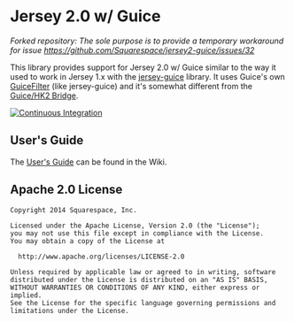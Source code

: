 # Jersey 2.0 w/ Guice

 *Forked repository: The sole purpose is to provide a temporary workaround for issue* 
 *https://github.com/Squarespace/jersey2-guice/issues/32* 

This library provides support for Jersey 2.0 w/ Guice similar to the way it used to work in Jersey 1.x with the [jersey-guice](https://jersey.java.net/nonav/apidocs/1.8/contribs/jersey-guice/com/sun/jersey/guice/spi/container/servlet/package-summary.html) library. It uses Guice's own [GuiceFilter](https://google-guice.googlecode.com/git/javadoc/com/google/inject/servlet/GuiceFilter.html) (like jersey-guice) and it's somewhat different from the [Guice/HK2 Bridge](https://hk2.java.net/guice-bridge).

[![Continuous Integration](https://travis-ci.org/Squarespace/jersey2-guice.svg?branch=master)](https://travis-ci.org/Squarespace/jersey2-guice)

## User's Guide

The [User's Guide](https://github.com/Squarespace/jersey2-guice/wiki) can be found in the Wiki.

## Apache 2.0 License

    Copyright 2014 Squarespace, Inc.
    
    Licensed under the Apache License, Version 2.0 (the "License");
    you may not use this file except in compliance with the License.
    You may obtain a copy of the License at
  
      http://www.apache.org/licenses/LICENSE-2.0
  
    Unless required by applicable law or agreed to in writing, software
    distributed under the License is distributed on an "AS IS" BASIS,
    WITHOUT WARRANTIES OR CONDITIONS OF ANY KIND, either express or implied.
    See the License for the specific language governing permissions and
    limitations under the License.
